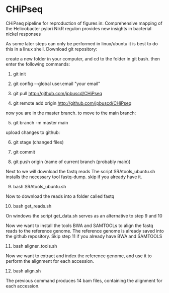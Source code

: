 # CHiPseq
CHiPseq pipeline for reproduction of figures in:  Comprehensive mapping of the Helicobacter pylori NikR regulon provides new insights in bacterial nickel responses

As some later steps can only be performed in linux/ubuntu it is best to do this in a linux shell.
Download git repository:

create a new folder in your computer, and cd to the folder in git bash. then enter the following commands:

1) git init

2) git config --global user.email "your email"

3) git pull http://github.com/jpbuscd/CHiPseq

4) git remote add origin http://github.com/jpbuscd/CHiPseq

now you are in the master branch. to move to the main branch:

5) git branch -m master main

upload changes to github:

6) git stage (changed files)
 
7) git commit

8) git push origin (name of current branch (probably main))

Next to we will download the fastq reads
The script SRAtools_ubuntu.sh installs the necessary tool fastq-dump. skip if you already have it.

9) bash SRAtools_ubuntu.sh

Now to download the reads into a folder called fastq

10) bash get_reads.sh

On windows the script get_data.sh serves as an alternative to step 9 and 10

Now we want to install the tools BWA and SAMTOOLs to align the fastq reads to the reference genome. The reference genome is already saved into the github repository.
Skip step 11 if you already have BWA and SAMTOOLS

11) bash aligner_tools.sh

Now we want to extract and index the reference genome, and use it to perform the alignment for each accession.

12) bash align.sh

The previous command produces 14 bam files, containing the alignment for each accession.

